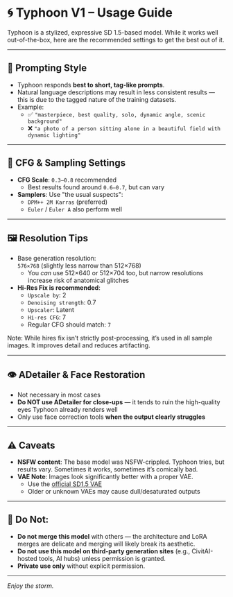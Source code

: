 # 🌀 Typhoon V1 – Usage Guide

Typhoon is a stylized, expressive SD 1.5-based model. While it works well out-of-the-box, here are the recommended settings to get the best out of it.

---

## 🔧 Prompting Style

- Typhoon responds **best to short, tag-like prompts**.
- Natural language descriptions may result in less consistent results — this is due to the tagged nature of the training datasets.
- Example:
  - ✅ `"masterpiece, best quality, solo, dynamic angle, scenic background"`
  - ❌ `"a photo of a person sitting alone in a beautiful field with dynamic lighting"`

---

## 🧠 CFG & Sampling Settings

- **CFG Scale**: `0.3–0.8` recommended
  - Best results found around `0.6–0.7`, but can vary
- **Samplers**: Use "the usual suspects":
  - `DPM++ 2M Karras` (preferred)
  - `Euler` / `Euler A` also perform well

---

## 🖼️ Resolution Tips

- Base generation resolution:  
  `576×768` (slightly less narrow than 512×768)  
  - You *can* use 512×640 or 512×704 too, but narrow resolutions increase risk of anatomical glitches
- **Hi-Res Fix is recommended**:
  - `Upscale by`: 2  
  - `Denoising strength`: 0.7  
  - `Upscaler`: Latent  
  - `Hi-res CFG`: 7  
  - Regular CFG should match: `7`

Note: While hires fix isn’t strictly post-processing, it’s used in all sample images. It improves detail and reduces artifacting.

---

## 👁️ ADetailer & Face Restoration

- Not necessary in most cases
- **Do NOT use ADetailer for close-ups** — it tends to ruin the high-quality eyes Typhoon already renders well
- Only use face correction tools **when the output clearly struggles**

---

## ⚠️ Caveats

- **NSFW content**: The base model was NSFW-crippled. Typhoon tries, but results vary. Sometimes it works, sometimes it’s comically bad.
- **VAE Note**: Images look significantly better with a proper VAE.
  - Use the [official SD1.5 VAE](https://huggingface.co/stabilityai/sd-vae-ft-ema)
  - Older or unknown VAEs may cause dull/desaturated outputs

---

## 🚫 Do Not:

- **Do not merge this model** with others — the architecture and LoRA merges are delicate and merging will likely break its aesthetic.
- **Do not use this model on third-party generation sites** (e.g., CivitAI-hosted tools, AI hubs) unless permission is granted.
- **Private use only** without explicit permission.

---

*Enjoy the storm.*
